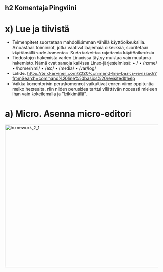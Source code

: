 ## h2 Komentaja Pingviini

# x) Lue ja tiivistä

-	Toimenpiteet suoritetaan mahdollisimman vähillä käyttöoikeuksilla. Ainoastaan toiminnot, jotka vaativat laajempia oikeuksia, suoritetaan käyttämällä sudo-komentoa. Sudo tarkoittaa rajattomia käyttöoikeuksia. 
-	Tiedostojen hakemista varten Linuxissa täytyy muistaa vain muutama hakemisto. Nämä ovat samoja kaikissa Linux-järjestelmissä:
  •	/
  •	/home/
  •	/home/nimi/
  •	/etc/
  •	/media/
  •	/var/log/
-	Lähde: https://terokarvinen.com/2020/command-line-basics-revisited/?fromSearch=command%20line%20basics%20revisited#help
-	Vaikka komentorivin peruskomennot vaikuttivat ennen viime oppituntia melko heprealta, niin niiden perusidea tarttui yllättävän nopeasti mieleen ihan vain kokeilemalla ja ”leikkimällä”.

# a) Micro. Asenna micro-editori

<img width="692" height="469" alt="homework_2_1" src="https://github.com/user-attachments/assets/6acbaae8-d2ef-4468-922b-bca2189fe881" />
